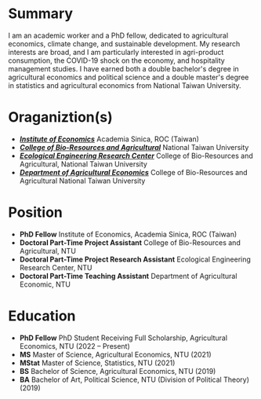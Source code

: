 # Summary

I am an academic worker and a PhD fellow, dedicated to agricultural economics, climate change, and sustainable development. My research interests are broad, and I am particularly interested in agri-product consumption, the COVID-19 shock on the economy, and hospitality management studies. I have earned both a double bachelor's degree in agricultural economics and political science and a double master's degree in statistics and agricultural economics from National Taiwan University.

# Oraganiztion(s)

* [***Institute of Economics***](https://www.econ.sinica.edu.tw) Academia Sinica, ROC (Taiwan)
* [***College of Bio-Resources and Agricultural***](https://www.bioagri.ntu.edu.tw) National Taiwan University
* [***Ecological Engineering Research Center***](https://www.eerc.ntu.edu.tw) College of Bio-Resources and Agricultural, National Taiwan University
* [***Department of Agricultural Economics***](https://www.agec.ntu.edu.tw) College of Bio-Resources and Agricultural National Taiwan University

# Position

* **PhD Fellow** Institute of Economics, Academia Sinica, ROC (Taiwan)
* **Doctoral Part-Time Project Assistant** College of Bio-Resources and Agricultural, NTU
* **Doctoral Part-Time Project Research Assistant** Ecological Engineering Research Center, NTU
* **Doctoral Part-Time Teaching Assistant** Department of Agricultural Economic, NTU

# Education  

* **PhD Fellow** PhD Student Receiving Full Scholarship, Agricultural Economics, NTU (2022 – Present)
* **MS** Master of Science, Agricultural Economics, NTU (2021)
* **MStat** Master of Science, Statistics, NTU (2021)
* **BS** Bachelor of Science, Agricultural Economics, NTU (2019)
* **BA** Bachelor of Art, Political Science, NTU (Division of Political Theory) (2019)
